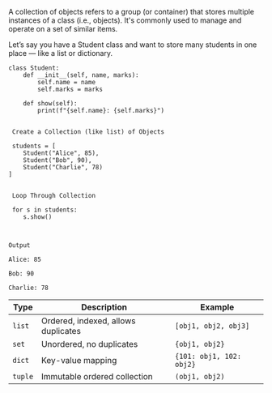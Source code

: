 A collection of objects refers to a group (or container) that stores multiple instances of a class (i.e., objects). It's commonly used to manage and operate on a set of similar items.

Let’s say you have a Student class and want to store many students in one place — like a list or dictionary.

```text
class Student:
    def __init__(self, name, marks):
        self.name = name
        self.marks = marks

    def show(self):
        print(f"{self.name}: {self.marks}")


 Create a Collection (like list) of Objects

 students = [
    Student("Alice", 85),
    Student("Bob", 90),
    Student("Charlie", 78)
]


 Loop Through Collection

 for s in students:
    s.show()



Output

Alice: 85

Bob: 90

Charlie: 78

```

| Type    | Description                         | Example                  |
| ------- | ----------------------------------- | ------------------------ |
| `list`  | Ordered, indexed, allows duplicates | `[obj1, obj2, obj3]`     |
| `set`   | Unordered, no duplicates            | `{obj1, obj2}`           |
| `dict`  | Key-value mapping                   | `{101: obj1, 102: obj2}` |
| `tuple` | Immutable ordered collection        | `(obj1, obj2)`           |

